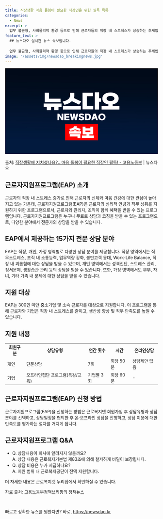 ```yaml
---
title: 직장생활 마음 돌봄이 필요한 직장인을 위한 필독 목록
categories:
  - News
excerpt: >
  업무 불균형, 사회물리적 환경 등으로 인해 근로자들의 직장 내 스트레스가 상승하는 추세입니다. 마음 돌봄이 …
feature_text: >
  ## 뉴스다오 실시간 뉴스 속보입니다.

  업무 불균형, 사회물리적 환경 등으로 인해 근로자들의 직장 내 스트레스가 상승하는 추세입니다. 마음 돌봄이 …
image: '/assets/img/newsdao_breakingnews.jpg'
---
```


![뉴스다오 속보](/assets/img/newsdao_breakingnews.jpg)

<p>출처: <a href="https://newsdao.kr/3462" rel="dofollow">직장생활에 지치셨나요?…마음 돌봄이 필요한 직장인 필독! - 고용노동부</a> | 뉴스다오</p>

<h2 data-ke-size="size26">근로자지원프로그램(EAP) 소개</h2>
<p data-ke-size="size16">근로자의 직장 내 스트레스 증가로 인해 근로자의 신체와 마음 건강에 대한 관심이 높아지고 있는 가운데, 근로자지원프로그램(EAP)은 근로자의 심리적 안녕과 직무 성취를 지원하기 위한 프로그램으로서, 근로자와 관리자, 조직이 함께 혜택을 받을 수 있는 프로그램입니다. 근로자지원프로그램은 누구나 무료로 상담과 코칭을 받을 수 있는 프로그램으로, 다양한 분야에서 전문가의 상담을 받을 수 있습니다.</p>

<h2 data-ke-size="size26">EAP에서 제공하는 15가지 전문 상담 분야</h2>
<p data-ke-size="size16">EAP는 직장, 개인, 가정 영역별로 다양한 상담 분야를 제공합니다. 직장 영역에서는 직무스트레스, 조직 내 소통능력, 업무역량 강화, 불만고객 응대, Work-Life Balance, 직장 내 괴롭힘에 대한 상담을 받을 수 있으며, 개인 영역에서는 성격진단, 스트레스 관리, 정서문제, 생활습관 관리 등의 상담을 받을 수 있습니다. 또한, 가정 영역에서도 부부, 자녀, 기타 가족 내 문제에 대한 상담을 받을 수 있습니다.</p>

<h2 data-ke-size="size26">지원 대상</h2>
<p data-ke-size="size16">EAP는 300인 미만 중소기업 및 소속 근로자를 대상으로 지원합니다. 이 프로그램을 통해 근로자와 기업은 직장 내 스트레스를 줄이고, 생산성 향상 및 직무 만족도를 높일 수 있습니다.</p>

<h2 data-ke-size="size26">지원 내용</h2>
<table>
	<tr>
		<td style="text-align: center; height: 17px;"><b>회원구분</b></td>
		<td style="text-align: center; height: 17px;"><b>상담유형</b></td>
		<td style="text-align: center; height: 17px;"><b>연간 횟수</b></td>
		<td style="text-align: center; height: 17px;"><b>시간</b></td>
		<td style="text-align: center; height: 17px;"><b>온라인상담</b></td>
	</tr>
	<tr>
		<td>개인</td>
		<td>단문상담</td>
		<td>7회</td>
		<td>회당 50분</td>
		<td>상담제안 없음</td>
	</tr>
	<tr>
		<td>기업</td>
		<td>오프라인집단 프로그램(특강/교육)</td>
		<td>기업별 3회</td>
		<td>회당 60분</td>
		<td>-</td>
	</tr>
</table>

<h2 data-ke-size="size26">근로자지원프로그램(EAP) 신청 방법</h2>
<p data-ke-size="size16">근로자지원프로그램(EAP)을 신청하는 방법은 근로복지넷 회원가입 후 상담유형과 상담분야를 선택하고, 상담일정을 협의한 후 온·오프라인 상담을 진행하고, 상담 이용에 대한 만족도를 평가하는 절차를 거치게 됩니다.</p>

<h2 data-ke-size="size26">근로자지원프로그램 Q&A</h2>
<ul>
	<li>Q. 상담내용이 회사에 알려지지 않을까요?<br>A. 상담 내용은 근로복지기본법 제83조에 의해 철저하게 비밀이 보장됩니다.</li>
	<li>Q. 상담 비용은 누가 지급하나요?<br>A. 지원 범위 내 근로복지공단이 전액 지원합니다.</li>
</ul>

<p data-ke-size="size16">더 자세한 내용은 근로복지넷 누리집에서 확인하실 수 있습니다.</p>
<p data-ke-size="size16">자료 출처: 고용노동부정책브리핑의 정책뉴스</p>
<p data-ke-size="size16">&nbsp;</p> 

빠르고 정확한 뉴스를 원한다면? 바로, <a href="https://newsdao.kr" rel="dofollow">https://newsdao.kr</a>


